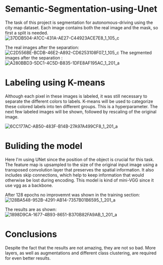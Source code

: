 # Semantic-Segmentation-using-Unet

The task of this project is segmentation for autonomous-driving using the city map dataset.
Each image contains both the real image and the mask, so first a split is needed.
![37DDB504-A1CC-431A-AE27-C44923ACE7E8_1_105_c](https://user-images.githubusercontent.com/51881832/153382025-1e229a3f-e3a5-48a7-80db-6d37a584d055.jpeg)


The real images after the separation:
![C2D556BE-BCDB-46E2-A892-CD6253108F07_1_105_c](https://user-images.githubusercontent.com/51881832/153382369-996aefad-39e9-4f00-be48-e33b6fffba9b.jpeg)
The segmented images after the separation :
![A280BBD3-5DC1-4C5D-B835-1DFE8AF195AC_1_201_a](https://user-images.githubusercontent.com/51881832/153382622-bde7377d-3f7b-4d53-96fb-17c69da678ea.jpeg)


# Labeling using K-means

Although each pixel in these images is labeled, it was still necessary to separate the different colors to labels. K-means will be used to categorize these colored labels into ten different groups. This is a hyperparameter. The next few labeled images will be shown, followed by rescaling of the original image.

![6CC177AC-AB50-483F-B14B-27A97A499CF8_1_201_a](https://user-images.githubusercontent.com/51881832/153383127-c04c43b5-6697-41bd-842e-437a64337700.jpeg)

# Buliding the model

Here I'm using UNet since the position of the object is crucial for this task. The feature map is upsampled to the size of the original input image using a transposed convolution layer that preserves the spatial information. It also includes skip connections, which help to keep information that would otherwise be lost during encoding. This model is kind of mini-VGG since it use vgg as a backbone.

After 128 epochs no improvemnt was shown in the training section:
![128BA548-952B-4291-AB14-7357B01B6595_1_201_a](https://user-images.githubusercontent.com/51881832/153384155-b3a499a6-972e-4712-b1c9-32c732d2f4f1.jpeg)

The results are as shown:
![1898D9CA-1677-4B93-8651-B370B82FA9AB_1_201_a](https://user-images.githubusercontent.com/51881832/153384616-b9b85f35-6fe7-43ee-a06c-75ebaa44ebfb.jpeg)

# Conclusions
Despite the fact that the results are not amazing, they are not so bad. More layers, as well as augmentations and different class clustering, are required for even better results.
